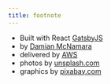 ```yaml
---
title: footnote
---
```


* Built with React [GatsbyJS](https://www.gatsbyjs.org/)
* by [Damian McNamara](https://www.greglobinski.com)
* delivered by [AWS](https://www.netlify.com/)
* photos by [unsplash.com](https://unsplash.com)
* graphics by [pixabay.com](https://pixabay.com)

